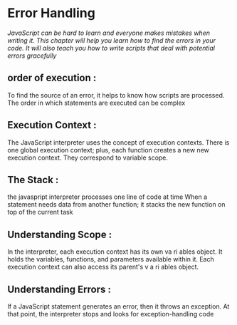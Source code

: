# Error Handling 
*JavaScript can be hard to learn and everyone makes mistakes when writing it. This chapter will help you learn how to find the errors in your code. It will also teach you how to write scripts that deal with potential errors gracefully*

## order of execution :

To find the source of an error, it helps to know how scripts are processed. The order in which statements are executed can be complex

## Execution Context :

The JavaScript interpreter uses the concept of execution contexts. There is one global execution context; plus, each function creates a new new execution context. They correspond to variable scope. 

## The Stack :

the javaspript interpreter processes one line of code at time 
When a statement needs data from another function;
it stacks the new function on top of the current task

## Understanding Scope :
In the interpreter, each execution context has its own va ri ables object. It holds the variables, functions, and parameters available within it. Each execution context can also access its parent's v a ri ables object. 

## Understanding Errors :
If a JavaScript statement generates an error, then it throws an exception. At that point, the interpreter stops and looks for exception-handling code

